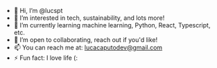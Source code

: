 - 👋 Hi, I’m @lucspt
- 👀 I’m interested in tech, sustainability, and lots more!
- 🌱 I’m currently learning machine learning, Python, React, Typescript, etc.
- 💞️ I’m open to collaborating, reach out if you'd like! 
- 📫 You can reach me at: lucacaputodev@gmail.com
- ⚡ Fun fact: I love life (:

<!---
lucspt/lucspt is a ✨ special ✨ repository because its `README.md` (this file) appears on your GitHub profile.
You can click the Preview link to take a look at your changes.
--->

